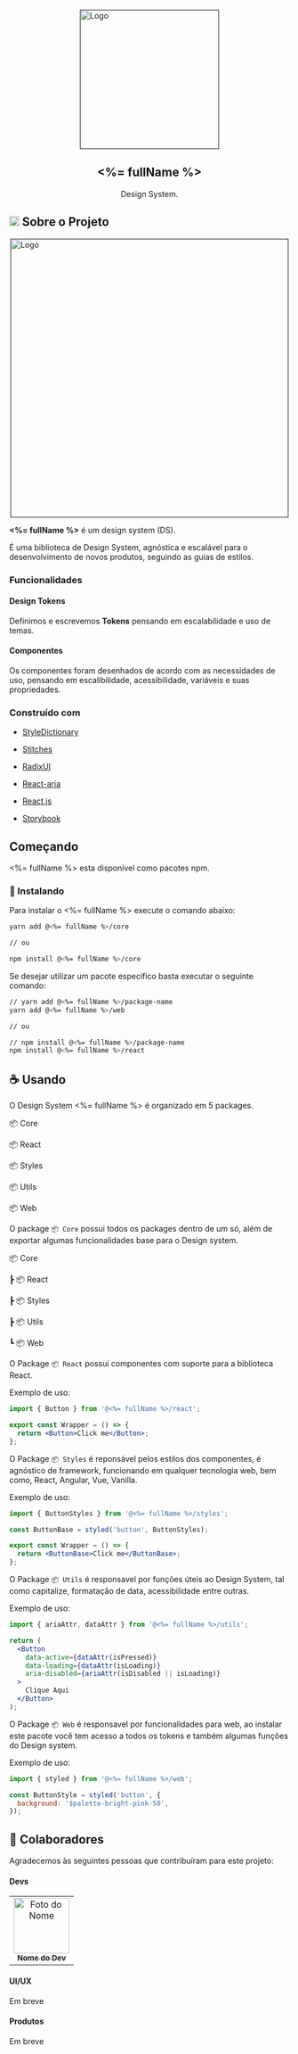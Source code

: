 <!-- PROJECT LOGO -->
<br />
<div style="display: flex; flex-direction:column; align-items:center;">
  <a href="">
    <img src="" alt="Logo" width="250" >
  </a>
  <h2><%= fullName %></h2>
   <span>Design System.</span>
</div>

## <img class="emoji" alt="art" height="18" width="18" src="https://github.githubassets.com/images/icons/emoji/unicode/1f3a8.png"> Sobre o Projeto

<div style="display: flex; flex-direction:column; align-items:center;">
  <a href="">
    <img src="" alt="Logo" width='500px'>
  </a>
</div>

**<%= fullName %>** é um design system (DS).

É uma biblioteca de Design System, agnóstica e escalável para o desenvolvimento de novos produtos, seguindo as guias de estilos.

### Funcionalidades

#### Design Tokens

Definimos e escrevemos **Tokens** pensando em escalabilidade e uso de temas.

#### Componentes

Os componentes foram desenhados de acordo com as necessidades de uso, pensando em escalibilidade, acessibilidade, variáveis e suas propriedades.

### Construído com

- [StyleDictionary](https://amzn.github.io/style-dictionary/#/README)
- [Stitches](https://stitches.dev/docs/installation)

- [RadixUI](https://www.radix-ui.com/docs/primitives/overview/introduction)
- [React-aria](https://react-spectrum.adobe.com/react-aria/)
- [React.js](https://reactjs.org/)
- [Storybook](https://storybook.js.org/docs/react/get-started/introduction)

## Começando

<%= fullName %> esta disponível como pacotes npm.

### 🚀 Instalando

Para instalar o <%= fullName %> execute o comando abaixo:

```bash
yarn add @<%= fullName %>/core

// ou

npm install @<%= fullName %>/core
```

Se desejar utilizar um pacote específico basta executar o seguinte comando:

```bash
// yarn add @<%= fullName %>/package-name
yarn add @<%= fullName %>/web

// ou

// npm install @<%= fullName %>/package-name
npm install @<%= fullName %>/react
```

## ☕ Usando

O Design System <%= fullName %> é organizado em 5 packages.

📦 Core

📦 React

📦 Styles

📦 Utils

📦 Web

O package `📦 Core` possui todos os packages dentro de um só, além de exportar algumas funcionalidades base para o Design system.

📦 Core

┣ 📦 React

┣ 📦 Styles

┣ 📦 Utils

┗ 📦 Web

O Package `📦 React` possui componentes com suporte para a biblioteca React.

Exemplo de uso:

```jsx
import { Button } from '@<%= fullName %>/react';

export const Wrapper = () => {
  return <Button>Click me</Button>;
};
```

O Package `📦 Styles` é reponsável pelos estilos dos componentes, é agnóstico de framework, funcionando em qualquer tecnologia web, bem como, React, Angular, Vue, Vanilla.

Exemplo de uso:

```jsx
import { ButtonStyles } from '@<%= fullName %>/styles';

const ButtonBase = styled('button', ButtonStyles);

export const Wrapper = () => {
  return <ButtonBase>Click me</ButtonBase>;
};
```

O Package `📦 Utils` é responsavel por funções úteis ao Design System, tal como capitalize, formatação de data, acessibilidade entre outras.

Exemplo de uso:

```jsx
import { ariaAttr, dataAttr } from '@<%= fullName %>/utils';

return (
  <Button
    data-active={dataAttr(isPressed)}
    data-loading={dataAttr(isLoading)}
    aria-disabled={ariaAttr(isDisabled || isLoading)}
  >
    Clique Aqui
  </Button>
);
```

O Package `📦 Web` é responsavel por funcionalidades para web, ao instalar este pacote você tem acesso a todos os tokens e também algumas funções do Design system.

Exemplo de uso:

```jsx
import { styled } from '@<%= fullName %>/web';

const ButtonStyle = styled('button', {
  background: '$palette-bright-pink-50',
});
```

## 🤝 Colaboradores

Agradecemos às seguintes pessoas que contribuíram para este projeto:

<h4>Devs</h4>
<table>
  <tbody>
    <tr>
      <td align="center">
        <a href="mailto:">
          <img src="" width="100px;" alt="Foto do Nome"/><br>
          <sub>
            <b>Nome do Dev</b>
          </sub>
        </a>
      </td>
    </tr>
  </tbody>
</table>
<h4>UI/UX</h4>
<p>Em breve</p>
<h4>Produtos</h4>
Em breve

